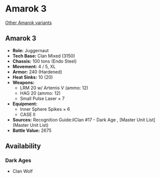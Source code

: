 # Amarok 3 

[Other Amarok variants](../amarok.md) 

## Amarok 3 

- **Role:** Juggernaut 
- **Tech Base:** Clan Mixed (3150) 
- **Chassis:** 100 tons (Endo Steel) 
- **Movement:** 4 / 5, XL 
- **Armor:** 240 (Hardened) 
- **Heat Sinks:** 10 (20) 
- **Weapons:** 
  - LRM 20 w/ Artemis V (ammo: 12) 
  - HAG 20 (ammo: 12) 
  - Small Pulse Laser × 7 
- **Equipment:** 
  - Inner Sphere Spikes × 6 
  - CASE II 
- **Sources:** Recognition Guide:ilClan #17 - Dark Age , [Master Unit List](Master Unit List) 
- **Battle Value:** 2675 

## Availability 

### Dark Ages 

- Clan Wolf 

